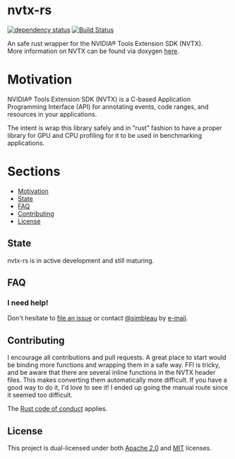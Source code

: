 # nvtx-rs
[![dependency status](https://deps.rs/repo/github/simbleau/nvtx-rs/status.svg)](https://deps.rs/repo/github/simbleau/nvtx-rs)
[![Build Status](https://travis-ci.com/simbleau/nvtx-rs.svg?branch=main)](https://travis-ci.com/simbleau/nvtx-rs) 

An safe rust wrapper for the NVIDIA® Tools Extension SDK (NVTX). \
More information on NVTX can be found via doxygen [here](https://nvidia.github.io/NVTX/doxygen/index.html).

# Motivation

NVIDIA® Tools Extension SDK (NVTX) is a C-based Application Programming Interface (API) for annotating events, code ranges, and resources in your applications.

The intent is wrap this library safely and in "rust" fashion to have a proper library for GPU and CPU profiling for it to be used in benchmarking applications.

# Sections

* [Motivation](#motivation)
* [State](#state)
* [FAQ](#faq)
* [Contributing](#contributing)
* [License](#license)

## State

nvtx-rs is in active development and still maturing.

## FAQ

### I need help!

Don't hesitate to [file an issue](https://github.com/simbleau/nvtx-rs/issues/new) or contact [@simbleau](https://github.com/simbleau) by [e-mail](mailto:spencer@imbleau.com).

## Contributing

I encourage all contributions and pull requests. A great place to start would be binding more functions and wrapping them in a safe way. FFI is tricky, and be aware that there are several inline functions in the NVTX header files. This makes converting them automatically more difficult. If you have a good way to do it, I'd love to see it! I ended up going the manual route since it seemed too difficult.

The [Rust code of conduct](https://www.rust-lang.org/policies/code-of-conduct) applies.

## License

This  project is dual-licensed under both [Apache 2.0](https://github.com/simbleau/nvtx-rs/blob/main/LICENSE-APACHE) and [MIT](https://github.com/simbleau/nvtx-rs/blob/main/LICENSE-MIT) licenses.
